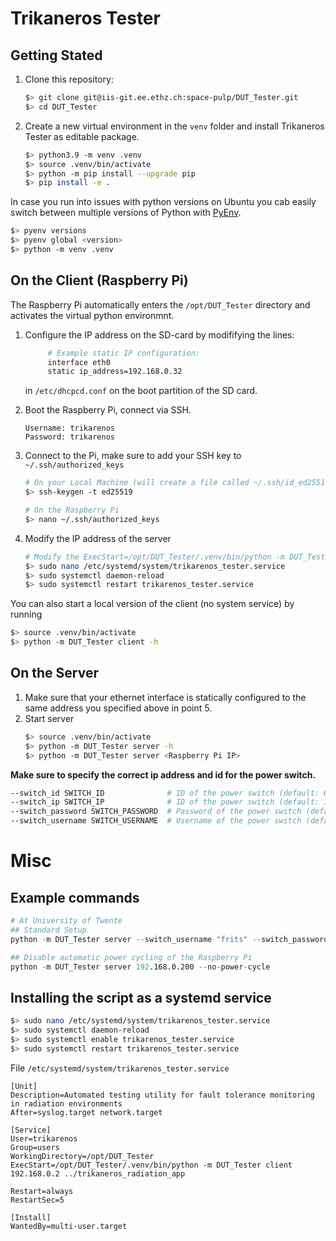 # Trikaneros Tester

## Getting Stated

1. Clone this repository:
    ```sh
    $> git clone git@iis-git.ee.ethz.ch:space-pulp/DUT_Tester.git
    $> cd DUT_Tester
    ```

2. Create a new virtual environment in the `venv` folder and install Trikaneros Tester as editable package.
    ```sh
    $> python3.9 -m venv .venv
    $> source .venv/bin/activate
    $> python -m pip install --upgrade pip
    $> pip install -e .
    ```

In case you run into issues with python versions on Ubuntu you cab easily switch between multiple versions of Python with [PyEnv](https://github.com/pyenv/pyenv).
```sh
$> pyenv versions
$> pyenv global <version>
$> python -m venv .venv
```

## On the Client (Raspberry Pi)
The Raspberry Pi automatically enters the `/opt/DUT_Tester` directory and activates the virtual python environmnt.

1. Configure the IP address on the SD-card by modififying the lines:
   ```bash
        # Example static IP configuration:
        interface eth0
        static ip_address=192.168.0.32
   ```
   in `/etc/dhcpcd.conf` on the boot partition of the SD card.
   
2. Boot the Raspberry Pi, connect via SSH.
    ```
    Username: trikarenos
    Password: trikarenos
    ```
3. Connect to the Pi, make sure to add your SSH key to `~/.ssh/authorized_keys`
    ```sh
    # On your Local Machine (will create a file called ~/.ssh/id_ed25519.pub)
    $> ssh-keygen -t ed25519

    # On the Raspberry Pi
    $> nano ~/.ssh/authorized_keys
    ```
4. Modify the IP address of the server
    ```sh
    # Modify the ExecStart=/opt/DUT_Tester/.venv/bin/python -m DUT_Tester client <ip_address> ../trikaneros_radiation_app
    $> sudo nano /etc/systemd/system/trikarenos_tester.service
    $> sudo systemctl daemon-reload
    $> sudo systemctl restart trikarenos_tester.service
    ```

You can also start a local version of the client (no system service) by running
```sh
$> source .venv/bin/activate
$> python -m DUT_Tester client -h
```

## On the Server
1. Make sure that your ethernet interface is statically configured to the same address you specified above in point 5.
2. Start server
    ```sh
    $> source .venv/bin/activate
    $> python -m DUT_Tester server -h
    $> python -m DUT_Tester server <Raspberry Pi IP>
    ```

**Make sure to specify the correct ip address and id for the power switch.**
```sh
--switch_id SWITCH_ID              # ID of the power switch (default: 6)
--switch_ip SWITCH_IP              # ID of the power switch (default: 192.168.0.100)
--switch_password SWITCH_PASSWORD  # Password of the power switch (default: 1234)
--switch_username SWITCH_USERNAME  # Username of the power switch (default: snmp)
```

# Misc
## Example commands
```s
# At University of Twente
## Standard Setup
python -m DUT_Tester server --switch_username "frits" --switch_password "Whiskers!" --switch_id 6 192.168.0.200 --fallback-power-switch

## Disable automatic power cycling of the Raspberry Pi
python -m DUT_Tester server 192.168.0.200 --no-power-cycle
```

## Installing the script as a systemd service

```sh
$> sudo nano /etc/systemd/system/trikarenos_tester.service
$> sudo systemctl daemon-reload
$> sudo systemctl enable trikarenos_tester.service
$> sudo systemctl restart trikarenos_tester.service
```

File `/etc/systemd/system/trikarenos_tester.service`
```
[Unit]
Description=Automated testing utility for fault tolerance monitoring in radiation environments
After=syslog.target network.target

[Service]
User=trikarenos
Group=users
WorkingDirectory=/opt/DUT_Tester
ExecStart=/opt/DUT_Tester/.venv/bin/python -m DUT_Tester client 192.168.0.2 ../trikaneros_radiation_app

Restart=always
RestartSec=5

[Install]
WantedBy=multi-user.target
```

